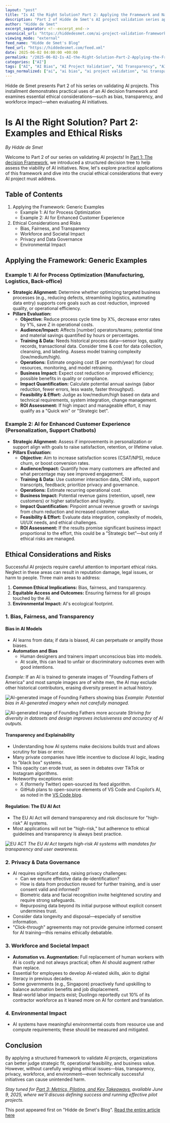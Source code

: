 ```yaml
---
layout: "post"
title: "Is AI the Right Solution? Part 2: Applying the Framework and Navigating Ethical Risks"
description: "Part 2 of Hidde de Smet's AI project validation series applies a structured decision tree to common AI use cases and explores ethical risks such as bias, privacy, transparency, and workforce impact. Practical examples guide strategic alignment and emphasize the critical need for responsible AI practices."
author: "Hidde de Smet"
excerpt_separator: <!--excerpt_end-->
canonical_url: "https://hiddedesmet.com/ai-project-validation-framework-part2"
viewing_mode: "external"
feed_name: "Hidde de Smet's Blog"
feed_url: "https://hiddedesmet.com/feed.xml"
date: 2025-06-02 04:00:00 +00:00
permalink: "/2025-06-02-Is-AI-the-Right-Solution-Part-2-Applying-the-Framework-and-Navigating-Ethical-Risks.html"
categories: ["AI"]
tags: ["AI", "AI Bias", "AI Project Validation", "AI Transparency", "AI Workforce Impact", "Automation", "Business Impact", "Customer Experience", "Data Governance", "Decision Frameworks", "Ethical AI", "Ethics", "EU AI Act", "IASA", "Posts", "Privacy in AI", "Process Optimization", "Series"]
tags_normalized: ["ai", "ai bias", "ai project validation", "ai transparency", "ai workforce impact", "automation", "business impact", "customer experience", "data governance", "decision frameworks", "ethical ai", "ethics", "eu ai act", "iasa", "posts", "privacy in ai", "process optimization", "series"]
---
```


Hidde de Smet presents Part 2 of his series on validating AI projects. This installment demonstrates practical uses of an AI decision framework and examines essential ethical considerations—such as bias, transparency, and workforce impact—when evaluating AI initiatives.<!--excerpt_end-->

# Is AI the Right Solution? Part 2: Examples and Ethical Risks

*By Hidde de Smet*

Welcome to Part 2 of our series on validating AI projects! In [Part 1: The decision Framework](/ai-project-validation-framework-part1), we introduced a structured decision tree to help assess the viability of AI initiatives. Now, let's explore practical applications of this framework and dive into the crucial ethical considerations that every AI project must address.

## Table of Contents

1. Applying the Framework: Generic Examples
   - Example 1: AI for Process Optimization
   - Example 2: AI for Enhanced Customer Experience
2. Ethical Considerations and Risks
   - Bias, Fairness, and Transparency
   - Workforce and Societal Impact
   - Privacy and Data Governance
   - Environmental Impact

## Applying the Framework: Generic Examples

### Example 1: AI for Process Optimization (Manufacturing, Logistics, Back-office)

- **Strategic Alignment:** Determine whether optimizing targeted business processes (e.g., reducing defects, streamlining logistics, automating data entry) supports core goals such as cost reduction, improved quality, or operational efficiency.
- **Pillars Evaluation:**
  - **Objective:** Reduce process cycle time by X%, decrease error rates by Y%, save Z in operational costs.
  - **Audience/Impact:** Affects [number] operators/teams; potential time and material savings quantified by hours or percentages.
  - **Training & Data:** Needs historical process data—sensor logs, quality records, transactional data. Consider time & cost for data collection, cleansing, and labeling. Assess model training complexity (low/medium/high).
  - **Operations:** Estimate ongoing cost ($ per month/year) for cloud resources, monitoring, and model retraining.
  - **Business Impact:** Expect cost reduction or improved efficiency; possible benefits in quality or compliance.
  - **Impact Quantification:** Calculate potential annual savings (labor reduction, fewer errors, less waste, faster throughput).
  - **Feasibility & Effort:** Judge as low/medium/high based on data and technical requirements, system integration, change management.
  - **ROI Assessment:** If high impact and manageable effort, it may qualify as a "Quick win" or "Strategic bet".

### Example 2: AI for Enhanced Customer Experience (Personalization, Support Chatbots)

- **Strategic Alignment:** Assess if improvements in personalization or support align with goals to raise satisfaction, retention, or lifetime value.
- **Pillars Evaluation:**
  - **Objective:** Aim to increase satisfaction scores (CSAT/NPS), reduce churn, or boost conversion rates.
  - **Audience/Impact:** Quantify how many customers are affected and what percentage may see improved engagement.
  - **Training & Data:** Use customer interaction data, CRM info, support transcripts, feedback; prioritize privacy and governance.
  - **Operations:** Estimate recurring operational cost.
  - **Business Impact:** Potential revenue gains (retention, upsell, new customers) or higher satisfaction and loyalty.
  - **Impact Quantification:** Pinpoint annual revenue growth or savings from churn reduction and increased customer value.
  - **Feasibility & Effort:** Evaluate data integration, complexity of models, UI/UX needs, and ethical challenges.
  - **ROI Assessment:** If the results promise significant business impact proportional to the effort, this could be a "Strategic bet"—but only if ethical risks are managed.

## Ethical Considerations and Risks

Successful AI projects require careful attention to important ethical risks. Neglect in these areas can result in reputation damage, legal issues, or harm to people. Three main areas to address:

1. **Common Ethical Implications:** Bias, fairness, and transparency.
2. **Equitable Access and Outcomes:** Ensuring fairness for all groups touched by the AI.
3. **Environmental Impact:** AI's ecological footprint.

### 1. Bias, Fairness, and Transparency

#### **Bias in AI Models**

- AI learns from data; if data is biased, AI can perpetuate or amplify those biases.
- **Automation and Bias**
  - Human designers and trainers impart unconscious bias into models.
  - At scale, this can lead to unfair or discriminatory outcomes even with good intentions.

*Example:* If an AI is trained to generate images of "Founding Fathers of America" and most sample images are of white men, the AI may exclude other historical contributors, erasing diversity present in actual history.

![AI-generated image of Founding Fathers showing bias](/images/founding%20fathers%202.png)
*Example: Potential bias in AI-generated imagery when not carefully managed.*

![AI-generated image of Founding Fathers more accurate](/images/founding%20fathers.png)
*Striving for diversity in datasets and design improves inclusiveness and accuracy of AI outputs.*

#### **Transparency and Explainability**

- Understanding how AI systems make decisions builds trust and allows scrutiny for bias or error.
- Many private companies have little incentive to disclose AI logic, leading to "black box" systems.
- This opacity can erode trust, as seen in debates over TikTok or Instagram algorithms.
- Noteworthy exceptions exist:
  - X (formerly Twitter) open-sourced its feed algorithm.
  - GitHub plans to open-source elements of VS Code and Copilot’s AI, as noted in the [VS Code blog](https://code.visualstudio.com/blogs/2025/05/19/openSourceAIEditor).

#### **Regulation: The EU AI Act**

- The EU AI Act will demand transparency and risk disclosure for "high-risk" AI systems.
- Most applications will not be "high-risk," but adherence to ethical guidelines and transparency is always best practice.

![EU ACT](/images/eu-act.png)
*The EU AI Act targets high-risk AI systems with mandates for transparency and user awareness.*

### 2. Privacy & Data Governance

- AI requires significant data, raising privacy challenges:
  - Can we ensure effective data de-identification?
  - How is data from production reused for further training, and is user consent valid and informed?
  - Biometric data and facial recognition invite heightened scrutiny and require strong safeguards.
  - Repurposing data beyond its initial purpose without explicit consent undermines trust.
- Consider data longevity and disposal—especially of sensitive information.
- "Click-through" agreements may not provide genuine informed consent for AI training—this remains ethically debatable.

### 3. Workforce and Societal Impact

- **Automation vs. Augmentation:** Full replacement of human workers with AI is costly and not always practical; often AI should augment rather than replace.
- Essential for employees to develop AI-related skills, akin to digital literacy in previous decades.
- Some governments (e.g., Singapore) proactively fund upskilling to balance automation benefits and job displacement.
- Real-world labor impacts exist; Duolingo reportedly cut 10% of its contractor workforce as it leaned more on AI for content and translation.

### 4. Environmental Impact

- AI systems have meaningful environmental costs from resource use and compute requirements; these should be measured and mitigated.

## Conclusion

By applying a structured framework to validate AI projects, organizations can better judge strategic fit, operational feasibility, and business value. However, without carefully weighing ethical issues—bias, transparency, privacy, workforce, and environment—even technically successful initiatives can cause unintended harm.

*Stay tuned for [Part 3: Metrics, Piloting, and Key Takeaways](/ai-project-validation-framework-part3), available June 9, 2025, where we’ll discuss defining success and running effective pilot projects.*

This post appeared first on "Hidde de Smet's Blog". [Read the entire article here](https://hiddedesmet.com/ai-project-validation-framework-part2)
